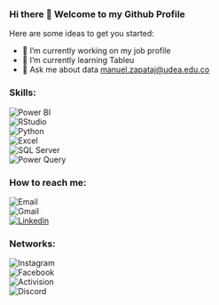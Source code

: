 ### Hi there 👋 Welcome to my Github Profile

<!--
**Malezaja/Malezaja** is a ✨ _special_ ✨ repository because its `README.md` (this file) appears on your GitHub profile. -->

Here are some ideas to get you started:

- 🔭 I’m currently working on my job profile
- 🌱 I’m currently learning Tableu
- 💬 Ask me about data manuel.zapataj@udea.edu.co

### Skills:

![Power BI](https://img.shields.io/badge/-Power%20BI-EDC12F?logo=power-bi&logoColor=EDC12F&style=flat&labelColor=white)<br>
![RStudio](https://img.shields.io/badge/-RStudio-71A5D4?logo=rstudio&logoColor=71A5D4&style=flat&labelColor=white)<br>
![Python](https://img.shields.io/badge/-Python-C9057C?logo=python&logoColor=3776AB&style=flat&labelColor=white)<br>
![Excel](https://img.shields.io/badge/-Excel-31BE7D?logo=microsoftexcel&logoColor=31BE7D&style=flat&labelColor=white)<br>
![SQL Server](https://img.shields.io/badge/-SQL%20Server-D62C2A?logo=sqlserver&logoColor=D62C2A&style=flat&labelColor=white)<br>
![Power Query](https://img.shields.io/badge/-Power%20Query-9BD2B4?logo=powerquery&logoColor=9BD2B4&style=flat&labelColor=white)<br>

### How to reach me:
![Email](https://img.shields.io/badge/-Email:_manuel.zapataj@udea.edu.co-67F0B8?logo=udea&logoColor=67F0B8&style=flat&labelColor=white)<br>
![Gmail](https://img.shields.io/badge/-Gmail:_malejoja22@gmail.com-DE5145?logo=gmail&logoColor=DE5145&style=flat&labelColor=white)<br>
[![Linkedin](https://img.shields.io/badge/-Linkedin:_www.linkedin.com/in/manuel_zapata-0A66C2?logo=linkedin&logoColor=0A66C2&style=flat&labelColor=white)](www.linkedin.com/in/manuel-zapata)<br>


### Networks:
![Instagram](https://img.shields.io/badge/-Instagram:_@malezaja-8B48BF?logo=instagram&logoColor=8B48BF&style=flat&labelColor=white)<br>
![Facebook](https://img.shields.io/badge/-Facebook:_https://www.facebook.com/malezaja2-1773EA?logo=facebook&logoColor=1773EA&style=flat&labelColor=white)<br>
![Activision](https://img.shields.io/badge/-Activision:_Malezaja-000000?logo=activision&logoColor=000000&style=flat&labelColor=white)<br>
![Discord](https://img.shields.io/badge/-Discord:_ManuelAlejo-5865F2?logo=discord&logoColor=5865F2&style=flat&labelColor=white)<br>

